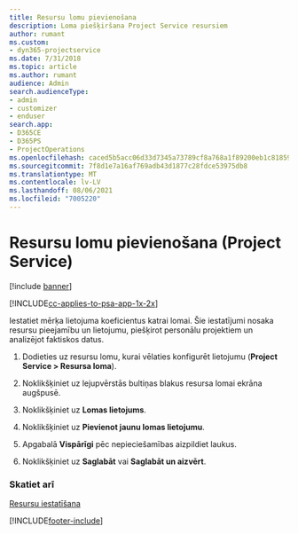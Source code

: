 ```yaml
---
title: Resursu lomu pievienošana
description: Loma piešķiršana Project Service resursiem
author: rumant
ms.custom:
- dyn365-projectservice
ms.date: 7/31/2018
ms.topic: article
ms.author: rumant
audience: Admin
search.audienceType:
- admin
- customizer
- enduser
search.app:
- D365CE
- D365PS
- ProjectOperations
ms.openlocfilehash: caced5b5acc06d33d7345a73789cf8a768a1f89200eb1c8185909acece47b38f
ms.sourcegitcommit: 7f8d1e7a16af769adb43d1877c28fdce53975db8
ms.translationtype: MT
ms.contentlocale: lv-LV
ms.lasthandoff: 08/06/2021
ms.locfileid: "7005220"
---
```

# <a name="add-resource-roles-project-service"></a>Resursu lomu pievienošana (Project Service)

[!include [banner](../includes/psa-now-project-operations.md)]

[!INCLUDE[cc-applies-to-psa-app-1x-2x](../includes/cc-applies-to-psa-app-1x-2x.md)]

Iestatiet mērķa lietojuma koeficientus katrai lomai. Šie iestatījumi nosaka resursu pieejamību un lietojumu, piešķirot personālu projektiem un analizējot faktiskos datus.  
  
1.  Dodieties uz resursu lomu, kurai vēlaties konfigurēt lietojumu (**Project Service > Resursa loma**).  
  
2.  Noklikšķiniet uz lejupvērstās bultiņas blakus resursa lomai ekrāna augšpusē.  
  
3.  Noklikšķiniet uz **Lomas lietojums**.  
  
4.  Noklikšķiniet uz **Pievienot jaunu lomas lietojumu**.  
  
5.  Apgabalā **Vispārīgi** pēc nepieciešamības aizpildiet laukus.  
  
6.  Noklikšķiniet uz **Saglabāt** vai **Saglabāt un aizvērt**.  
  
### <a name="see-also"></a>Skatiet arī  
 [Resursu iestatīšana](../psa/set-up-resources.md)


[!INCLUDE[footer-include](../includes/footer-banner.md)]